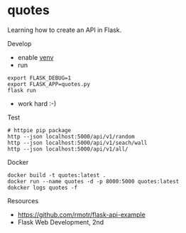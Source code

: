 # quotes

Learning how to create an API in Flask.

Develop

* enable [venv](https://github.com/jreisinger/blog/blob/master/posts/python-venv.md)
* run

```
export FLASK_DEBUG=1
export FLASK_APP=quotes.py
flask run
```

* work hard :-)

Test

```
# httpie pip package
http --json localhost:5000/api/v1/random
http --json localhost:5000/api/v1/seach/wall
http --json localhost:5000/api/v1/all/
```

Docker

```
docker build -t quotes:latest .
docker run --name quotes -d -p 8000:5000 quotes:latest
dokcker logs quotes -f
```

Resources

* https://github.com/rmotr/flask-api-example
* Flask Web Development, 2nd
